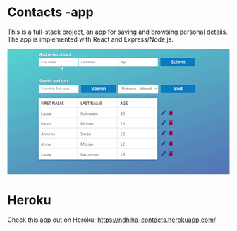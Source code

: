 # Contacts -app

This is a full-stack project, an app for saving and browsing personal details.
The app is implemented with React and Express/Node.js.

![Alt](https://github.com/vitkutin/contacts/blob/master/demo.gif)

# Heroku

Check this app out on Heroku: https://ndhiha-contacts.herokuapp.com/


